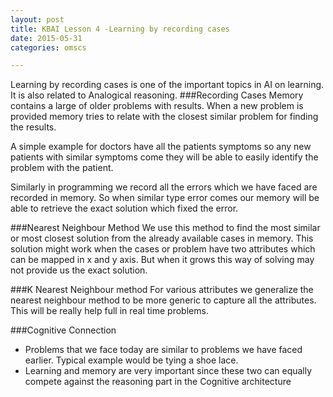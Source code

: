 ```yaml
---
layout: post
title: KBAI Lesson 4 -Learning by recording cases
date: 2015-05-31
categories: omscs

---
```

Learning by recording cases is one of the important topics in AI on learning. It is also related to Analogical reasoning.
###Recording Cases
Memory contains a large of older problems with results. When a new problem is provided memory tries to relate with the closest similar problem for finding the results.

A simple example for doctors have all the patients symptoms so any new patients with similar symptoms come they will be able to easily identify the problem with the patient.

Similarly in programming we record all the errors which we have faced are recorded in memory. So when similar type error comes our memory will be able to retrieve the exact solution which fixed the error.

###Nearest Neighbour Method
We use this method to find the most similar or most closest solution from the already available cases in memory. This solution might work when the cases or problem have two attributes which can be mapped in x and y axis. But when it grows this way of solving may not provide us the exact solution.

###K Nearest Neighbour method
For various attributes we generalize the nearest neighbour method to be more generic to capture all the attributes. This will be really help full in real time problems.


###Cognitive Connection
* Problems that we face today are similar to problems we have faced earlier. Typical example would be tying a shoe lace.
* Learning and memory are very important since these two can equally compete against the reasoning part in the Cognitive architecture
